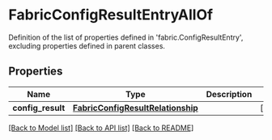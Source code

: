 # FabricConfigResultEntryAllOf

Definition of the list of properties defined in 'fabric.ConfigResultEntry', excluding properties defined in parent classes.
## Properties
Name | Type | Description | Notes
------------ | ------------- | ------------- | -------------
**config_result** | [**FabricConfigResultRelationship**](FabricConfigResultRelationship.md) |  | [optional] 

[[Back to Model list]](../README.md#documentation-for-models) [[Back to API list]](../README.md#documentation-for-api-endpoints) [[Back to README]](../README.md)


